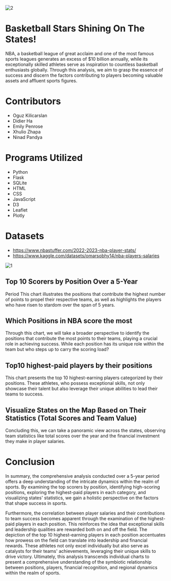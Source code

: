 ![2](https://github.com/ArminaCA/project3/assets/131399112/f731d0d1-0bf6-40dc-a968-f3818e3db087)

# Basketball Stars Shining On The States! 

NBA, a basketball league of great acclaim and one of the most famous sports leagues generates an excess of $10 billion annually, while its exceptionally skilled athletes serve as inspiration to countless basketball enthusiasts globally. Through this analysis, we aim to grasp the essence of success and discern the factors contributing to players becoming valuable assets and affluent sports figures.

# Contributors

- Oguz Kilicarslan
- Didier Ha
- Emily Penrose
- Xhulio Zhapa
- Ninad Pandya

# Programs Utilized

- Python
- Flask
- SQLite
- HTML
- CSS
- JavaScript
- D3
- Leaflet
- Plotly

# Datasets 

- https://www.nbastuffer.com/2022-2023-nba-player-stats/
- https://www.kaggle.com/datasets/omarsobhy14/nba-players-salaries

![1](https://github.com/ArminaCA/project3/assets/131399112/627a3781-84ec-4745-92e1-7e25979b39d0)

## Top 10 Scorers by Position Over a 5-Year

Period This chart illustrates the positions that contribute the highest number of points to propel their respective teams, as well as highlights the players who have risen to stardom over the span of 5 years.

## Which Positions in NBA score the most

Through this chart, we will take a broader perspective to identify the positions that contribute the most points to their teams, playing a crucial role in achieving success. While each position has its unique role within the team but who steps up to carry the scoring load?

## Top10 highest-paid players by their positions

This chart presents the top 10 highest-earning players categorized by their positions. These athletes, who possess exceptional skills, not only showcase their talent but also leverage their unique abilities to lead their teams to success.

## Visualize States on the Map Based on Their Statistics (Total Scores and Team Value)

Concluding this, we can take a panoramic view across the states, observing team statistics like total scores over the year and the financial investment they make in player salaries.

# Conclusion 

In summary, the comprehensive analysis conducted over a 5-year period offers a deep understanding of the intricate dynamics within the realm of sports. By examining the top scorers by position, identifying high-scoring positions, exploring the highest-paid players in each category, and visualizing states' statistics, we gain a holistic perspective on the factors that shape success in sports.

Furthermore, the correlation between player salaries and their contributions to team success becomes apparent through the examination of the highest-paid players in each position. This reinforces the idea that exceptional skills and leadership qualities are rewarded both on and off the field. The depiction of the top 10 highest-earning players in each position accentuates how prowess on the field can translate into leadership and financial rewards. These athletes not only excel individually but also serve as catalysts for their teams' achievements, leveraging their unique skills to drive victory. Ultimately, this analysis transcends individual charts to present a comprehensive understanding of the symbiotic relationship between positions, players, financial recognition, and regional dynamics within the realm of sports.


